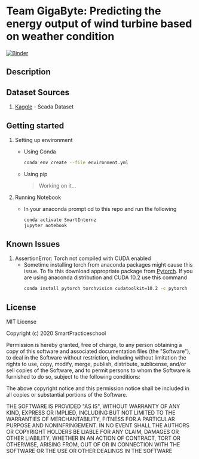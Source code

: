 # Team GigaByte: Predicting the energy output of wind turbine based on weather condition

[![Binder](https://mybinder.org/badge_logo.svg)](https://mybinder.org/v2/gh/SmartPracticeschool/SBSPS-Challenge-693-Predicting-The-Energy-Output-of-Wind-Turbine-Based-on-Weather-Condition/blob/master/Time%20Series.ipynb/master)

## Description

## Dataset Sources
1.  [Kaggle](https://www.kaggle.com/berkerisen/wind-turbine-scada-dataset) - Scada Dataset

## Getting started
1. Setting up environment
    - Using Conda
        ```sh
        conda env create --file environment.yml
        ```
    - Using pip 
        > Working on it...
        
2. Running Notebook
    - In your anaconda prompt cd to this repo and run the following
        ```sh
        conda activate SmartInternz
        jupyter notebook
        ```

## Known Issues
1. AssertionError: Torch not compiled with CUDA enabled
	- Sometime installing torch from anaconda packages might cause this issue. To fix this download appropriate package from [Pytorch](https://pytorch.org/). If you are using anaconda distribution and CUDA 10.2 use this command 
	    ```sh
	    conda install pytorch torchvision cudatoolkit=10.2 -c pytorch
	    ```
 


License
----

MIT License

Copyright (c) 2020 SmartPracticeschool

Permission is hereby granted, free of charge, to any person obtaining a copy
of this software and associated documentation files (the "Software"), to deal
in the Software without restriction, including without limitation the rights
to use, copy, modify, merge, publish, distribute, sublicense, and/or sell
copies of the Software, and to permit persons to whom the Software is
furnished to do so, subject to the following conditions:

The above copyright notice and this permission notice shall be included in all
copies or substantial portions of the Software.

THE SOFTWARE IS PROVIDED "AS IS", WITHOUT WARRANTY OF ANY KIND, EXPRESS OR
IMPLIED, INCLUDING BUT NOT LIMITED TO THE WARRANTIES OF MERCHANTABILITY,
FITNESS FOR A PARTICULAR PURPOSE AND NONINFRINGEMENT. IN NO EVENT SHALL THE
AUTHORS OR COPYRIGHT HOLDERS BE LIABLE FOR ANY CLAIM, DAMAGES OR OTHER
LIABILITY, WHETHER IN AN ACTION OF CONTRACT, TORT OR OTHERWISE, ARISING FROM,
OUT OF OR IN CONNECTION WITH THE SOFTWARE OR THE USE OR OTHER DEALINGS IN THE
SOFTWARE
